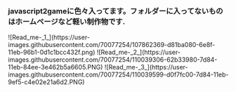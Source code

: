 <h3>javascript2gameに色々入ってます。フォルダーに入ってないものはホームページなど軽い制作物です.</h3>
![Read_me-_1_](https://user-images.githubusercontent.com/70077254/107862369-d81ba080-6e8f-11eb-96b1-0d1c1bcc432f.png)
![Read_me-_2_](https://user-images.githubusercontent.com/70077254/110039306-62b33980-7d84-11eb-84ee-3e462b5a6605.PNG)
![Read_me-_3_](https://user-images.githubusercontent.com/70077254/110039599-d0f7fc00-7d84-11eb-9ef5-c4e02e21a6d2.PNG)
